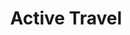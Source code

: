 ---
layout: petal
title: Active Travel
tagline: Reduce work-related travel by clergy in fossil-fuelled transport
has_children: true
has_toc: true
graphic: ./graphics/petals/Active-Travel-160x160.png
nav_order: 6
---